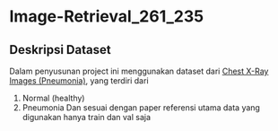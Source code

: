 # Image-Retrieval_261_235

## Deskripsi Dataset 
Dalam penyusunan project ini menggunakan dataset dari [Chest X-Ray Images (Pneumonia)](https://www.kaggle.com/paultimothymooney/chest-xray-pneumonia), yang terdiri dari
1. Normal (healthy)
2. Pneumonia
Dan sesuai dengan paper referensi utama data yang digunakan hanya train dan val saja
